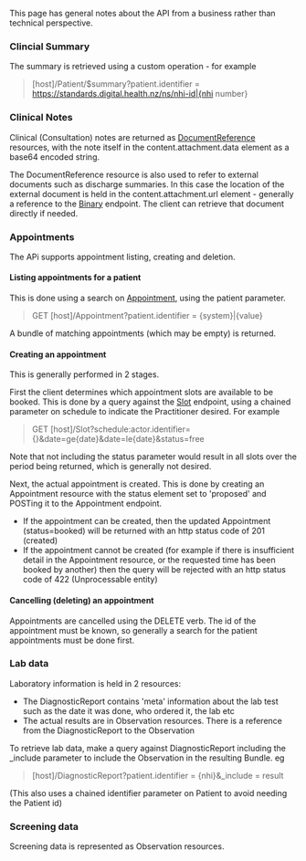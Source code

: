 This page has general notes about the API from a business rather than technical perspective.

### Clincial Summary

The summary is retrieved using a custom operation - for example

> [host]/Patient/$summary?patient.identifier = https://standards.digital.health.nz/ns/nhi-id|{nhi number}

### Clinical Notes

Clinical (Consultation) notes are returned as [DocumentReference](http://hl7.org/fhir/documentreference.html) resources, with the note itself in the content.attachment.data element as a base64 encoded string.

The DocumentReference resource is also used to refer to external documents such as discharge summaries. In this case the location of the external document is held in the content.attachment.url element - generally a reference to the [Binary](http://hl7.org/fhir/binary.html) endpoint. The client can retrieve that document directly if needed.

### Appointments

The APi supports appointment listing, creating and deletion. 

#### Listing appointments for a patient

This is done using a search on [Appointment](http://hl7.org/fhir/appointment.html), using the patient parameter. 

> GET [host]/Appointment?patient.identifier = {system}|{value}

A bundle of matching appointments (which may be empty) is returned.

#### Creating an appointment

This is generally performed in 2 stages.

First the client determines which appointment slots are available to be booked. This is done by
a query against the [Slot](http://hl7.org/fhir/slot.html) endpoint, using a chained parameter on schedule to indicate the Practitioner desired. For example

> GET [host]/Slot?schedule:actor.identifier={}&date=ge{date}&date=le{date}&status=free

Note that not including the status parameter would result in all slots over the period being returned, which is generally not desired.

Next, the actual appointment is created. This is done by creating an Appointment resource with the status element set to 'proposed' and POSTing it to the Appointment endpoint. 
* If the appointment can be created, then the updated Appointment (status=booked) will be returned with an http status code of 201 (created)
* If the appointment cannot be created (for example if there is insufficient detail in the Appointment resource, or the requested time has been booked by another) then the query will be rejected with an http status code of 422 (Unprocessable entity)

#### Cancelling (deleting) an appointment

Appointments are cancelled using the DELETE verb. The id of the appointment must be known, so generally a search for the patient appointments must be done first.

### Lab data

Laboratory information is held in 2 resources:
* The DiagnosticReport contains 'meta' information about the lab test such as the date it was done, who ordered it, the lab etc
* The actual results are in Observation resources. There is a reference from the DiagnosticReport to the Observation

To retrieve lab data, make a query against DiagnosticReport including the _include parameter to include the Observation in the resulting Bundle. eg

> [host]/DiagnosticReport?patient.identifier = {nhi}&_include = result

(This also uses a chained identifier parameter on Patient to avoid needing the Patient id)

### Screening data

Screening data is represented as Observation resources. 